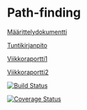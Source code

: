 # Path-finding

[Määrittelydokumentti](doc/Maarittelydokumentti.md)

[Tuntikirjanpito](doc/Tuntikirjanpito.md)

[Viikkoraportti1](doc/Viikkoraportti1.md)

[Viikkoraportti2](doc/Viikkoraportti2.md)

[![Build Status](https://travis-ci.org/Rubiini/Pathfinder.svg?branch=master)](https://travis-ci.org/Rubiini/Pathfinder)

[![Coverage Status](https://coveralls.io/repos/github/Rubiini/Pathfinder/badge.svg?branch=master)](https://coveralls.io/github/Rubiini/Pathfinder?branch=master)
